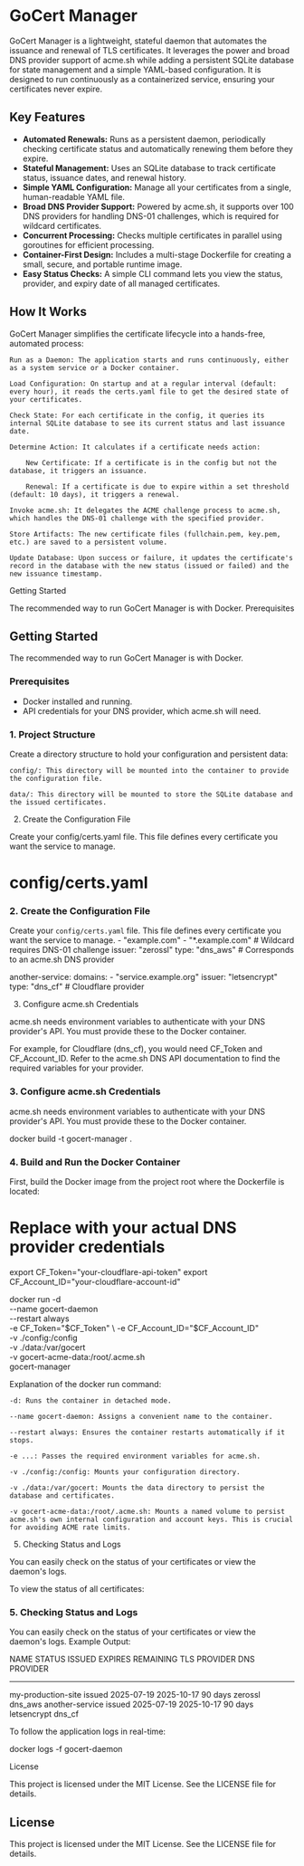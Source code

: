 # GoCert Manager

GoCert Manager is a lightweight, stateful daemon that automates the issuance and renewal of TLS certificates. It leverages the power and broad DNS provider support of acme.sh while adding a persistent SQLite database for state management and a simple YAML-based configuration. It is designed to run continuously as a containerized service, ensuring your certificates never expire.

## Key Features

- **Automated Renewals:** Runs as a persistent daemon, periodically checking certificate status and automatically renewing them before they expire.
- **Stateful Management:** Uses an SQLite database to track certificate status, issuance dates, and renewal history.
- **Simple YAML Configuration:** Manage all your certificates from a single, human-readable YAML file.
- **Broad DNS Provider Support:** Powered by acme.sh, it supports over 100 DNS providers for handling DNS-01 challenges, which is required for wildcard certificates.
- **Concurrent Processing:** Checks multiple certificates in parallel using goroutines for efficient processing.
- **Container-First Design:** Includes a multi-stage Dockerfile for creating a small, secure, and portable runtime image.
- **Easy Status Checks:** A simple CLI command lets you view the status, provider, and expiry date of all managed certificates.

## How It Works

GoCert Manager simplifies the certificate lifecycle into a hands-free, automated process:

    Run as a Daemon: The application starts and runs continuously, either as a system service or a Docker container.

    Load Configuration: On startup and at a regular interval (default: every hour), it reads the certs.yaml file to get the desired state of your certificates.

    Check State: For each certificate in the config, it queries its internal SQLite database to see its current status and last issuance date.

    Determine Action: It calculates if a certificate needs action:

        New Certificate: If a certificate is in the config but not the database, it triggers an issuance.

        Renewal: If a certificate is due to expire within a set threshold (default: 10 days), it triggers a renewal.

    Invoke acme.sh: It delegates the ACME challenge process to acme.sh, which handles the DNS-01 challenge with the specified provider.

    Store Artifacts: The new certificate files (fullchain.pem, key.pem, etc.) are saved to a persistent volume.

    Update Database: Upon success or failure, it updates the certificate's record in the database with the new status (issued or failed) and the new issuance timestamp.

Getting Started

The recommended way to run GoCert Manager is with Docker.
Prerequisites

## Getting Started

The recommended way to run GoCert Manager is with Docker.

### Prerequisites

- Docker installed and running.
- API credentials for your DNS provider, which acme.sh will need.

### 1. Project Structure

Create a directory structure to hold your configuration and persistent data:

    config/: This directory will be mounted into the container to provide the configuration file.

    data/: This directory will be mounted to store the SQLite database and the issued certificates.

2. Create the Configuration File

Create your config/certs.yaml file. This file defines every certificate you want the service to manage.

# config/certs.yaml
### 2. Create the Configuration File

Create your `config/certs.yaml` file. This file defines every certificate you want the service to manage.
    - "example.com"
    - "*.example.com" # Wildcard requires DNS-01 challenge
  issuer: "zerossl"
  type: "dns_aws" # Corresponds to an acme.sh DNS provider

another-service:
  domains:
    - "service.example.org"
  issuer: "letsencrypt"
  type: "dns_cf" # Cloudflare provider

3. Configure acme.sh Credentials

acme.sh needs environment variables to authenticate with your DNS provider's API. You must provide these to the Docker container.

For example, for Cloudflare (dns_cf), you would need CF_Token and CF_Account_ID. Refer to the acme.sh DNS API documentation to find the required variables for your provider.
### 3. Configure acme.sh Credentials

acme.sh needs environment variables to authenticate with your DNS provider's API. You must provide these to the Docker container.

docker build -t gocert-manager .
### 4. Build and Run the Docker Container

First, build the Docker image from the project root where the Dockerfile is located:
# Replace with your actual DNS provider credentials
export CF_Token="your-cloudflare-api-token"
export CF_Account_ID="your-cloudflare-account-id"

docker run -d \
  --name gocert-daemon \
  --restart always \
  -e CF_Token="$CF_Token" \
  -e CF_Account_ID="$CF_Account_ID" \
  -v ./config:/config \
  -v ./data:/var/gocert \
  -v gocert-acme-data:/root/.acme.sh \
  gocert-manager

Explanation of the docker run command:

    -d: Runs the container in detached mode.

    --name gocert-daemon: Assigns a convenient name to the container.

    --restart always: Ensures the container restarts automatically if it stops.

    -e ...: Passes the required environment variables for acme.sh.

    -v ./config:/config: Mounts your configuration directory.

    -v ./data:/var/gocert: Mounts the data directory to persist the database and certificates.

    -v gocert-acme-data:/root/.acme.sh: Mounts a named volume to persist acme.sh's own internal configuration and account keys. This is crucial for avoiding ACME rate limits.

5. Checking Status and Logs

You can easily check on the status of your certificates or view the daemon's logs.

To view the status of all certificates:
### 5. Checking Status and Logs

You can easily check on the status of your certificates or view the daemon's logs.
Example Output:

NAME                  STATUS  ISSUED      EXPIRES     REMAINING   TLS PROVIDER    DNS PROVIDER
----                  ------  ------      -------     ---------   ------------    ------------
my-production-site    issued  2025-07-19  2025-10-17  90 days     zerossl         dns_aws
another-service       issued  2025-07-19  2025-10-17  90 days     letsencrypt     dns_cf

To follow the application logs in real-time:

docker logs -f gocert-daemon

License

This project is licensed under the MIT License. See the LICENSE file for details.
## License

This project is licensed under the MIT License. See the LICENSE file for details.
